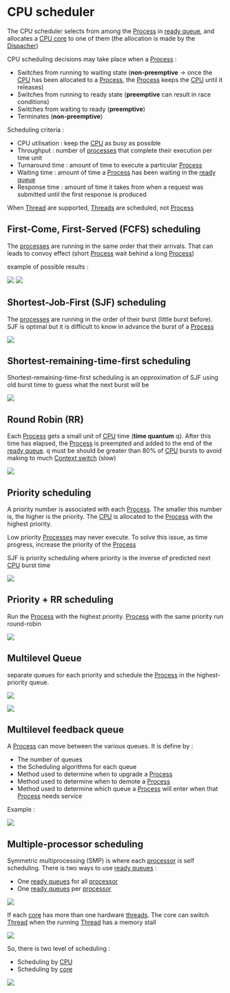 # CPU scheduler

The CPU scheduler selects from among the [Process](Process.md) in [ready queue](Process%20scheduler.md), and allocates a [CPU core](Concepts/Multicore.md) to one of them (the allocation is made by the [Dispacher](Dispacher.md))

CPU scheduling decisions may take place when a [Process](Process.md) :

- Switches from running to waiting state (**non-preemptive** $\rightarrow$ once the [CPU](CPU.md) has been allocated to a [Process](Process.md), the [Process](Process.md) keeps the [CPU](CPU.md) until it releases)
- Switches from running to ready state (**preemptive** can result in race conditions)
- Switches from waiting to ready (**preemptive**)
- Terminates (**non-preemptive**)

Scheduling criteria :

- CPU utilisation : keep the [CPU](CPU.md) as busy as possible
- Throughput : number of [processes](Process.md) that complete their execution per time unit
- Turnaround time : amount of time to execute a particular [Process](Process.md)
- Waiting time : amount of time a [Process](Process.md) has been waiting in the [ready queue](Process%20scheduler.md)
- Response time : amount of time it takes from when a request was submitted until the first response is produced

When [Thread](Thread.md) are supported, [Threads](Thread.md) are scheduled, not [Process](Process.md)

## First-Come, First-Served (FCFS) scheduling

The [processes](Process.md) are running in the same order that their arrivals. That can leads to convoy effect (short [Process](Process.md) wait behind a long [Process](Process.md))

example of possible results :

![](attachments/Pasted%20image%2020230613145704.png)
![](attachments/Pasted%20image%2020230613145738.png)

## Shortest-Job-First (SJF) scheduling

The [processes](Process.md) are running in the order of their burst (little burst before). SJF is optimal but it is difficult to know in advance the burst of a [Process](Process.md)

![](attachments/Pasted%20image%2020230613150218.png)

## Shortest-remaining-time-first scheduling

Shortest-remaining-time-first scheduling is an opproximation of SJF using old burst time to guess what the next burst will be

![](attachments/Pasted%20image%2020230613150620.png)

## Round Robin (RR)

Each [Process](Process.md) gets a small unit of [CPU](CPU.md) time (**time quantum** q). After this time has elapsed, the [Process](Process.md) is preempted and added to the end of the [ready queue](Process%20scheduler.md). q must be should be greater than 80% of [CPU](CPU.md) bursts to avoid making to much [Context switch](Concepts/Context%20switch.md) (slow)

![](attachments/Pasted%20image%2020230613150918.png)

## Priority scheduling

A priority number is associated with each [Process](Process.md). The smaller this number is, the higher is the priority. The [CPU](CPU.md) is allocated to the [Process](Process.md) with the highest priority.

Low priority [Processes](Process.md) may never execute. To solve this issue, as time progress, increase the priority of the [Process](Process.md)

SJF is priority scheduling where priority is the inverse of predicted next [CPU](CPU.md) burst time

![](attachments/Pasted%20image%2020230613151854.png)

## Priority + RR scheduling

Run the [Process](Process.md) with the highest priority. [Process](Process.md) with the same priority run round-robin

![](attachments/Pasted%20image%2020230613151946.png)

## Multilevel Queue

separate queues for each priority and schedule the [Process](Process.md) in the highest-priority queue.

![](attachments/Pasted%20image%2020230613154220.png)

![](attachments/Pasted%20image%2020230613154250.png)

## Multilevel feedback queue

A [Process](Process.md) can move between the various queues. It is define by :

- The number of queues
- the Scheduling algorithms for each queue
- Method used to determine when to upgrade a [Process](Process.md)
- Method used to determine when to demote a [Process](Process.md)
- Method used to determine which queue a [Process](Process.md) will enter when that [Process](Process.md) needs service

Example :

![](attachments/Pasted%20image%2020230613154548.png)

## Multiple-processor scheduling

Symmetric multiprocessing (SMP) is where each [processor](Concepts/Multicore.md) is self scheduling. There is two ways to use [ready queues](Process%20scheduler.md) :

- One [ready queues](Process%20scheduler.md) for all [processor](Concepts/Multicore.md)
- One [ready queues](Process%20scheduler.md) per [processor](Concepts/Multicore.md)

![](attachments/Pasted%20image%2020230613155725.png)

If each [core](Concepts/Multicore.md) has more than one hardware [threads](Thread.md). The core can switch [Thread](Thread.md) when the running [Thread](Thread.md) has a memory stall

![](attachments/Pasted%20image%2020230613162442.png)

So, there is two level of scheduling :

- Scheduling by [CPU](CPU.md)
- Scheduling by [core](Concepts/Multicore.md)

![](attachments/Pasted%20image%2020230613162814.png)